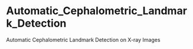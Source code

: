 # Automatic_Cephalometric_Landmark_Detection
Automatic Cephalometric Landmark Detection on X-ray Images
